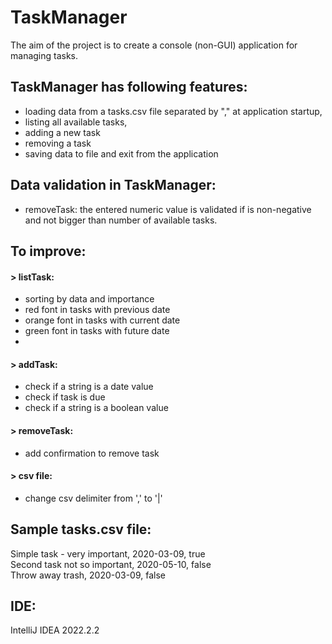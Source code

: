 # TaskManager
The aim of the project is to create a console (non-GUI) application for managing tasks.<br/>

## TaskManager has following features:
- loading data from a tasks.csv file separated by "," at application startup,
- listing all available tasks,
- adding a new task
- removing a task
- saving data to file and exit from the application

## Data validation in TaskManager:
- removeTask: the entered numeric value is validated if is non-negative and not bigger than number of available tasks.

## To improve:
#### > listTask: 
- sorting by data and importance
- red font in tasks with previous date
- orange font in tasks with current date
- green font in tasks with future date
- 
#### > addTask:
- check if a string is a date value
- check if task is due
- check if a string is a boolean value 

#### > removeTask:
- add confirmation to remove task

#### > csv file:
- change csv delimiter from ',' to '|'
 
## Sample tasks.csv file:
Simple task - very important, 2020-03-09, true<br/>
Second task not so important, 2020-05-10, false<br/>
Throw away trash, 2020-03-09, false<br/>

## IDE:
IntelliJ IDEA 2022.2.2
